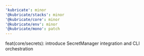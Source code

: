 ```yaml
---
'kubricate': minor
'@kubricate/stacks': minor
'@kubricate/core': minor
'@kubricate/env': minor
'@kubricate/mono': patch
---
```


feat(core/secrets): introduce SecretManager integration and CLI orchestration
